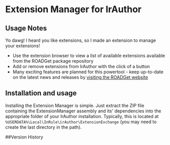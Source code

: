 # Extension Manager for IrAuthor

## Usage Notes
Yo dawg! I heard you like extensions, so I made an extension to manage your extensions! 
* Use the extension browser to view a list of available extensions available from the ROADGet package repository
* Add or remove extensions from IrAuthor with the click of a button
* Many exciting features are planned for this powertool - keep up-to-date on the latest news and releases by [visiting the ROADGet website](http://roadget.azurewebsites.net)

## Installation and usage
Installing the Extension Manager is simple. Just extract the ZIP file containing the ExtensionManager assembly and its' dependencies into the appropriate folder of your IrAuthor installation.
Typically, this is located at `%USERDATA%\Local\InRule\irAuthor\ExtensionExchange` (you may need to create the last directory in the path).

##Version History